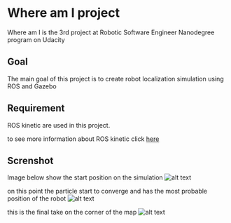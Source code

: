 # Where am I project

Where am I is the 3rd project at Robotic Software Engineer Nanodegree program on Udacity

## Goal
The main goal of this project is to create robot localization simulation using ROS and Gazebo

## Requirement
ROS kinetic are used in this project.

to see more information about ROS kinetic click [here](https://wiki.ros.org/kinetic)

## Screnshot

Image below show the start position on the simulation
![alt text](https://raw.githubusercontent.com/fachrymaul/udacity-where_am_i/develop/image/starting_point.png)

on this point the particle start to converge and has the most probable position of the robot
![alt text](https://raw.githubusercontent.com/fachrymaul/udacity-where_am_i/develop/image/ongoing.png)

this is the final take on the corner of the map
![alt text](https://raw.githubusercontent.com/fachrymaul/udacity-where_am_i/develop/image/end_point.png)
